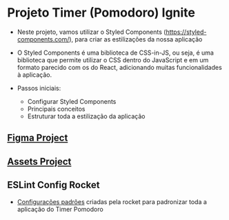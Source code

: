 # Projeto Timer (Pomodoro) Ignite
- Neste projeto, vamos utilizar o Styled Components (https://styled-components.com/),
para criar as estilizações da nossa aplicação
- O Styled Components é uma biblioteca de CSS-in-JS, ou seja, é uma biblioteca que permite 
utilizar o CSS dentro do JavaScript e em um formato parecido com os do React, adicionando muitas 
funcionalidades à aplicação.

- Passos iniciais:
  - Configurar Styled Components
  - Principais conceitos
  - Estruturar toda a estilização da aplicação

## [Figma Project](https://www.figma.com/design/EsR4Ok8WCICCfWjyFIt3Yn/Ignite-Timer-(Community)?node-id=0-1&t=pydSwYlsK1vKJ4HD-0)

## [Assets Project](https://www.figma.com/design/ELte8mBmDArgUI3z3IxNwW/Ignite-Timer-(Community)?node-id=313-964&t=PQkB3aBu26wW0jf7-0)

## ESLint Config Rocket
  - [Configurações padrões](https://github.com/Rocketseat/eslint-config-rocketseat/blob/main/react.js) criadas pela rocket para padronizar toda a aplicação do Timer Pomodoro